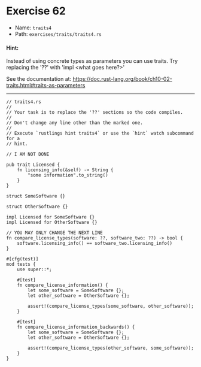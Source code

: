 # Exercise 62

- Name: ```traits4```
- Path: ```exercises/traits/traits4.rs```
#### Hint: 

Instead of using concrete types as parameters you can use traits. Try replacing the
'??' with 'impl <what goes here?>'

See the documentation at: https://doc.rust-lang.org/book/ch10-02-traits.html#traits-as-parameters



---



```rust,editable
// traits4.rs
//
// Your task is to replace the '??' sections so the code compiles.
//
// Don't change any line other than the marked one.
//
// Execute `rustlings hint traits4` or use the `hint` watch subcommand for a
// hint.

// I AM NOT DONE

pub trait Licensed {
    fn licensing_info(&self) -> String {
        "some information".to_string()
    }
}

struct SomeSoftware {}

struct OtherSoftware {}

impl Licensed for SomeSoftware {}
impl Licensed for OtherSoftware {}

// YOU MAY ONLY CHANGE THE NEXT LINE
fn compare_license_types(software: ??, software_two: ??) -> bool {
    software.licensing_info() == software_two.licensing_info()
}

#[cfg(test)]
mod tests {
    use super::*;

    #[test]
    fn compare_license_information() {
        let some_software = SomeSoftware {};
        let other_software = OtherSoftware {};

        assert!(compare_license_types(some_software, other_software));
    }

    #[test]
    fn compare_license_information_backwards() {
        let some_software = SomeSoftware {};
        let other_software = OtherSoftware {};

        assert!(compare_license_types(other_software, some_software));
    }
}

```
